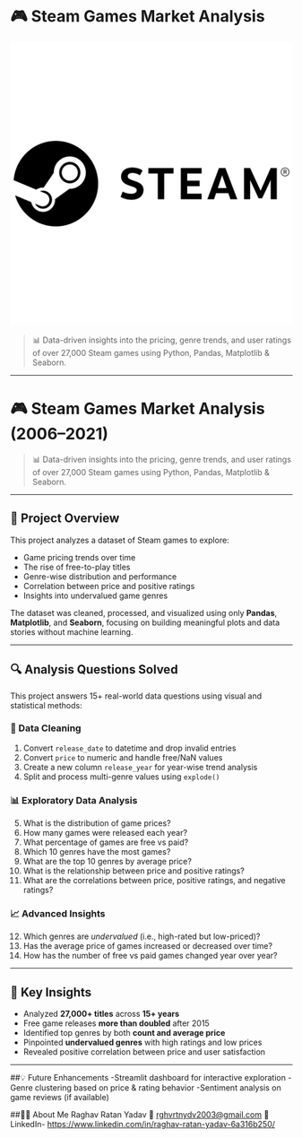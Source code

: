 # 🎮 Steam Games Market Analysis
![STEAM LOGO](https://github.com/Raghavratan2003/Steam-Games-Market-Analysis/blob/main/Steam%20logo.png)
> 📊 Data-driven insights into the pricing, genre trends, and user ratings of over 27,000 Steam games using Python, Pandas, Matplotlib & Seaborn.

---

# 🎮 Steam Games Market Analysis (2006–2021)

> 📊 Data-driven insights into the pricing, genre trends, and user ratings of over 27,000 Steam games using Python, Pandas, Matplotlib & Seaborn.

---

## 📌 Project Overview

This project analyzes a dataset of Steam games to explore:

- Game pricing trends over time  
- The rise of free-to-play titles  
- Genre-wise distribution and performance  
- Correlation between price and positive ratings  
- Insights into undervalued game genres

The dataset was cleaned, processed, and visualized using only **Pandas**, **Matplotlib**, and **Seaborn**, focusing on building meaningful plots and data stories without machine learning.

---

## 🔍 Analysis Questions Solved

This project answers 15+ real-world data questions using visual and statistical methods:

### 🧹 Data Cleaning
1. Convert `release_date` to datetime and drop invalid entries  
2. Convert `price` to numeric and handle free/NaN values  
3. Create a new column `release_year` for year-wise trend analysis  
4. Split and process multi-genre values using `explode()`

### 📊 Exploratory Data Analysis
5. What is the distribution of game prices?  
6. How many games were released each year?  
7. What percentage of games are free vs paid?  
8. Which 10 genres have the most games?  
9. What are the top 10 genres by average price?  
10. What is the relationship between price and positive ratings?  
11. What are the correlations between price, positive ratings, and negative ratings?

### 📈 Advanced Insights
12. Which genres are *undervalued* (i.e., high-rated but low-priced)?  
13. Has the average price of games increased or decreased over time?  
14. How has the number of free vs paid games changed year over year?

---

## 🧠 Key Insights

- Analyzed **27,000+ titles** across **15+ years**  
- Free game releases **more than doubled** after 2015  
- Identified top genres by both **count and average price**  
- Pinpointed **undervalued genres** with high ratings and low prices  
- Revealed positive correlation between price and user satisfaction

---


##💡 Future Enhancements
-Streamlit dashboard for interactive exploration
-Genre clustering based on price & rating behavior
-Sentiment analysis on game reviews (if available)

##🙋‍♂️ About Me
Raghav Ratan Yadav
📧 rghvrtnydv2003@gmail.com
🔗 LinkedIn- https://www.linkedin.com/in/raghav-ratan-yadav-6a316b250/
